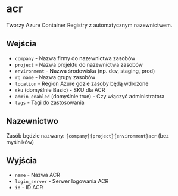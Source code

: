 # acr
Tworzy Azure Container Registry z automatycznym nazewnictwem.

## Wejścia
- `company` - Nazwa firmy do nazewnictwa zasobów
- `project` - Nazwa projektu do nazewnictwa zasobów  
- `environment` - Nazwa środowiska (np. dev, staging, prod)
- `rg_name` - Nazwa grupy zasobów
- `location` - Region Azure gdzie zasoby będą wdrożone
- `sku` (domyślnie Basic) - SKU dla ACR
- `admin_enabled` (domyślnie true) - Czy włączyć administratora
- `tags` - Tagi do zastosowania

## Nazewnictwo
Zasób będzie nazwany: `{company}{project}{environment}acr` (bez myślników)

## Wyjścia
- `name` - Nazwa ACR
- `login_server` - Serwer logowania ACR
- `id` - ID ACR
